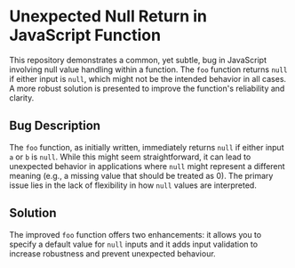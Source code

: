 # Unexpected Null Return in JavaScript Function

This repository demonstrates a common, yet subtle, bug in JavaScript involving null value handling within a function.  The `foo` function returns `null` if either input is `null`, which might not be the intended behavior in all cases.  A more robust solution is presented to improve the function's reliability and clarity.

## Bug Description

The `foo` function, as initially written, immediately returns `null` if either input `a` or `b` is `null`. While this might seem straightforward, it can lead to unexpected behavior in applications where `null` might represent a different meaning (e.g., a missing value that should be treated as 0).  The primary issue lies in the lack of flexibility in how `null` values are interpreted.

## Solution

The improved `foo` function offers two enhancements: it allows you to specify a default value for `null` inputs and it adds input validation to increase robustness and prevent unexpected behaviour.